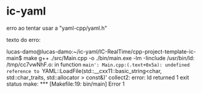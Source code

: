 # ic-yaml

erro ao tentar usar a "yaml-cpp/yaml.h"

texto do erro:


lucas-damo@lucas-damo:~/ic-yaml/IC-RealTime/cpp-project-template-ic-main$ make
g++ ./src/Main.cpp -o ./bin/main.exe -lm -Iinclude
/usr/bin/ld: /tmp/cc7vwNhF.o: in function `main':
Main.cpp:(.text+0x5a): undefined reference to `YAML::LoadFile(std::__cxx11::basic_string<char, std::char_traits<char>, std::allocator<char> > const&)'
collect2: error: ld returned 1 exit status
make: *** [Makefile:19: bin/main] Error 1
